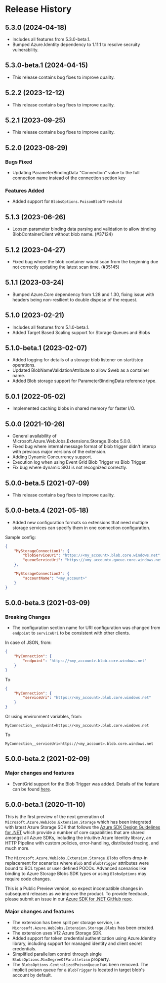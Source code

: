 # Release History

## 5.3.0 (2024-04-18)
- Includes all features from 5.3.0-beta.1.
- Bumped Azure.Identity dependency to 1.11.1 to resolve secruity vulnerability.

## 5.3.0-beta.1 (2024-04-15)
- This release contains bug fixes to improve quality.

## 5.2.2 (2023-12-12)
- This release contains bug fixes to improve quality.

## 5.2.1 (2023-09-25)
- This release contains bug fixes to improve quality.

## 5.2.0 (2023-08-29)

### Bugs Fixed
- Updating ParameterBindingData  "Connection" value to the full connection name instead of the connection section key

### Features Added
- Added support for `BlobsOptions.PoisonBlobThreshold`

## 5.1.3 (2023-06-26)
- Loosen parameter binding data parsing and validation to allow binding BlobContainerClient without blob name. (#37124)

## 5.1.2 (2023-04-27)
- Fixed bug where the blob container would scan from the beginning due not correctly updating the latest scan time. (#35145)

## 5.1.1 (2023-03-24)
- Bumped Azure.Core dependency from 1.28 and 1.30, fixing issue with headers being non-resilient to double dispose of the request.

## 5.1.0 (2023-02-21)
- Includes all features from 5.1.0-beta.1.
- Added Target Based Scaling support for Storage Queues and Blobs

## 5.1.0-beta.1 (2023-02-07)
- Added logging for details of a storage blob listener on start/stop operations.
- Updated BlobNameValidationAttribute to allow $web as a container name.
- Added Blob storage support for ParameterBindingData reference type.

## 5.0.1 (2022-05-02)
- Implemented caching blobs in shared memory for faster I/O.

## 5.0.0 (2021-10-26)
- General availability of Microsoft.Azure.WebJobs.Extensions.Storage.Blobs 5.0.0.
- Fixed bug where internal message format of blob trigger didn't interop with previous major versions of the extension.
- Adding Dynamic Concurrency support.
- Execution log when using Event Grid Blob Trigger vs Blob Trigger.
- Fix bug where dynamic SKU is not recognized correctly.

## 5.0.0-beta.5 (2021-07-09)
- This release contains bug fixes to improve quality.

## 5.0.0-beta.4 (2021-05-18)
- Added new configuration formats so extensions that need multiple storage services can specify them in one connection configuration.

Sample config:
```json
{
    "MyStorageConnection1": {
        "blobServiceUri": "https://<my_account>.blob.core.windows.net",
        "queueServiceUri": "https://<my_account>.queue.core.windows.net"
    },

    "MyStorageConnection2": {
        "accountName": "<my_account>"
    }
}
```

## 5.0.0-beta.3 (2021-03-09)

### Breaking Changes

- The configuration section name for URI configuration was changed from `endpoint` to `serviceUri` to be consistent with other clients.

In case of JSON, from:
```json
{
    "MyConnection": {
        "endpoint": "https://<my_account>.blob.core.windows.net"
    }
}
```

To
```json
{
    "MyConnection": {
        "serviceUri": "https://<my_account>.blob.core.windows.net"
    }
}
```

Or using environment variables, from:
```
MyConnection__endpoint=https://<my_account>.blob.core.windows.net
```
To
```
MyConnection__serviceUri=https://<my_account>.blob.core.windows.net
```

## 5.0.0-beta.2 (2021-02-09)

### Major changes and features
- EventGrid support for the Blob Trigger was added. Details of the feature can be found [here](https://github.com/Azure/azure-sdk-for-net/pull/17137#issue-525036753).

## 5.0.0-beta.1 (2020-11-10)

This is the first preview of the next generation of `Microsoft.Azure.WebJobs.Extension.Storage` which has been integrated with latest Azure Storage SDK that follows the [Azure SDK Design Guidelines for .NET](https://azure.github.io/azure-sdk/dotnet_introduction.html) which provide a number of core capabilities that are shared amongst all Azure SDKs, including the intuitive Azure Identity library, an HTTP Pipeline with custom policies, error-handling, distributed tracing, and much more.

The `Microsoft.Azure.WebJobs.Extension.Storage.Blobs` offers drop-in replacement for scenarios where `Blob` and `BlobTrigger` attributes were bound to BCL types or user defined POCOs. Advanced scenarios like binding to Azure Storage Blobs SDK types or using `BlobsOptions` may require code changes.

This is a Public Preview version, so expect incompatible changes in subsequent releases as we improve the product. To provide feedback, please submit an issue in our [Azure SDK for .NET GitHub repo](https://github.com/Azure/azure-sdk-for-net/issues).

### Major changes and features 
- The extension has been split per storage service, i.e. `Microsoft.Azure.WebJobs.Extension.Storage.Blobs` has been created.
- The extension uses V12 Azure Storage SDK.
- Added support for token credential authentication using Azure.Identity library, including support for managed identity and client secret credentials.
- Simplified parallelism control through single `BlobsOptions.MaxDegreeOfParallelism` property.
- The `BlobsOptions.CentralizedPoisonQueue` has been removed. The implicit poison queue for a `BlobTrigger` is located in target blob's account by default.
